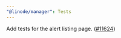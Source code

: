 ```yaml
---
"@linode/manager": Tests
---
```


Add tests for the alert listing page. ([#11624](https://github.com/linode/manager/pull/11624))
